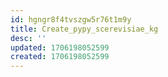 ```yaml
---
id: hgngr8f4tvszgw5r76t1m9y
title: Create_pypy_scerevisiae_kg
desc: ''
updated: 1706198052599
created: 1706198052599
---
```

